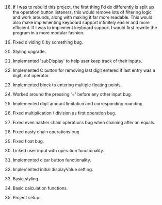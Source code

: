 18. If I was to rebuild this project, the first thing I'd do differently is split up the operation button listeners, this would remove lots of filtering logic and work arounds, along with making it far more readable. This would also make implementing keyboard support infinitely easier and more efficient. If I was to implement keyboard support I would first rewrite the program in a more modular fashion. 

17. Fixed dividing 0 by something bug.
16. Styling upgrade.
15. Implemented 'subDisplay' to help user keep track of their inputs.
14. Implemented C button for removing last digit entered if last entry was a digit, not operator. 
13. Implemented block to entering multiple floating points.
12. Worked around the pressing '=' before any other input bug.
11. Implemented digit amount limitation and corresponding rounding. 
10. Fixed multiplication / division as first operation bug. 
9. Fixed even nastier chain operations bug when chaining after an equals.
8. Fixed nasty chain operations bug.
7. Fixed float bug.
6. Linked user input with operation functionality. 
5. Implemented clear button functionality.
4. Implemented initial displayValue setting.
3. Basic styling.
2. Basic calculation functions.
1. Project setup.

















